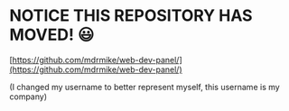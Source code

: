 # NOTICE THIS REPOSITORY HAS MOVED!  :smiley:

[https://github.com/mdrmike/web-dev-panel/](https://github.com/mdrmike/web-dev-panel/)

(I changed my username to better represent myself, this username is my company)

